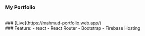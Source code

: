 ### My Portfolio
<br/>
### [Live](https://mahmud-portfolio.web.app/)
<br/>
### Feature:
- react
- React Router
- Bootstrap
- Firebase Hosting
